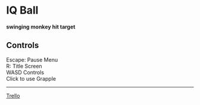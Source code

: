 # **IQ Ball**

**swinging monkey hit target**

## Controls

Escape: Pause Menu  
R: Title Screen  
WASD Controls  
Click to use Grapple  

---

 [Trello](https://trello.com/b/cryzSq5e/iq-ball)
